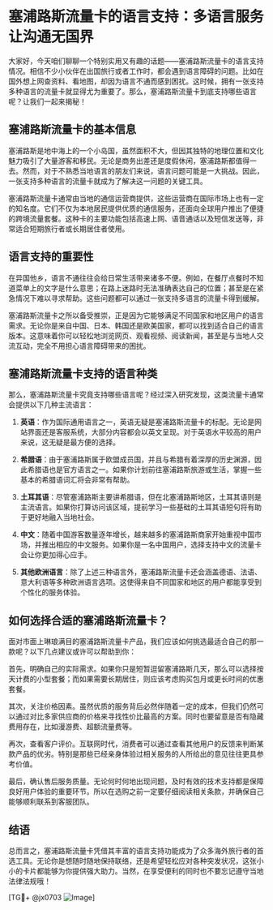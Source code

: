 # 塞浦路斯流量卡的语言支持：多语言服务让沟通无国界

大家好，今天咱们聊聊一个特别实用又有趣的话题——塞浦路斯流量卡的语言支持情况。相信不少小伙伴在出国旅行或者工作时，都会遇到语言障碍的问题。比如在国外想上网查资料、看地图，却因为语言不通而感到困扰。这时候，拥有一张支持多种语言的流量卡就显得尤为重要了。那么，塞浦路斯流量卡到底支持哪些语言呢？让我们一起来揭秘！

## 塞浦路斯流量卡的基本信息

塞浦路斯是地中海上的一个小岛国，虽然面积不大，但因其独特的地理位置和文化魅力吸引了大量游客和移民。无论是商务出差还是度假休闲，塞浦路斯都值得一去。然而，对于不熟悉当地语言的朋友们来说，语言问题可能是一大挑战。因此，一张支持多种语言的流量卡就成为了解决这一问题的关键工具。

塞浦路斯流量卡通常由当地的通信运营商提供，这些运营商在国际市场上也有一定的知名度。它们不仅为本地居民提供优质的通信服务，还面向全球用户推出了便捷的跨境流量套餐。这种卡的主要功能包括高速上网、语音通话以及短信发送等，非常适合短期旅行者或长期居住者使用。

## 语言支持的重要性

在异国他乡，语言不通往往会给日常生活带来诸多不便。例如，在餐厅点餐时不知道菜单上的文字是什么意思；在路上迷路时无法准确表达自己的位置；甚至是在紧急情况下难以寻求帮助。这些问题都可以通过一张支持多语言的流量卡得到缓解。

塞浦路斯流量卡之所以备受推崇，正是因为它能够满足不同国家和地区用户的语言需求。无论你是来自中国、日本、韩国还是欧美国家，都可以找到适合自己的语言版本。这意味着你可以轻松地浏览网页、观看视频、阅读新闻，甚至是与当地人交流互动，完全不用担心语言障碍带来的困扰。

## 塞浦路斯流量卡支持的语言种类

那么，塞浦路斯流量卡究竟支持哪些语言呢？经过深入研究发现，这类流量卡通常会提供以下几种主流语言：

1. **英语**：作为国际通用语言之一，英语无疑是塞浦路斯流量卡的标配。无论是网站界面还是客服系统，大部分内容都会以英文呈现。对于英语水平较高的用户来说，这无疑是最方便的选择。

2. **希腊语**：由于塞浦路斯属于欧盟成员国，并且与希腊有着深厚的历史渊源，因此希腊语也是官方语言之一。如果你计划前往塞浦路斯旅游或生活，掌握一些基本的希腊语词汇将会非常有帮助。

3. **土耳其语**：尽管塞浦路斯主要讲希腊语，但在北塞浦路斯地区，土耳其语则是主流语言。如果你打算访问该区域，提前学习一些基础的土耳其语短句将有助于更好地融入当地社会。

4. **中文**：随着中国游客数量逐年增长，越来越多的塞浦路斯商家开始重视中国市场，并推出相应的中文服务。如果你是一名中国用户，选择支持中文的流量卡会让你更加得心应手。

5. **其他欧洲语言**：除了上述三种语言外，塞浦路斯流量卡还会涵盖德语、法语、意大利语等多种欧洲语言选项。这使得来自不同国家和地区的用户都能享受到个性化的服务体验。

## 如何选择合适的塞浦路斯流量卡？

面对市面上琳琅满目的塞浦路斯流量卡产品，我们应该如何挑选最适合自己的那一款呢？以下几点建议或许可以帮助到你：

首先，明确自己的实际需求。如果你只是短暂逗留塞浦路斯几天，那么可以选择按天计费的小型套餐；而如果需要长期居住，则应该考虑购买包月或更长时间的优惠套餐。

其次，关注价格因素。虽然优质的服务背后必然伴随着一定的成本，但我们仍然可以通过对比多家供应商的价格来寻找性价比最高的方案。同时也要留意是否有隐藏费用存在，比如漫游费、超额流量费等。

再次，查看客户评价。互联网时代，消费者可以通过查看其他用户的反馈来判断某款产品的优劣。特别是那些已经亲身体验过相关服务的人所给出的意见往往更具参考价值。

最后，确认售后服务质量。无论何时何地出现问题，及时有效的技术支持都是保障良好用户体验的重要环节。所以在选购之前一定要仔细阅读相关条款，并确保自己能够顺利联系到客服团队。

## 结语

总而言之，塞浦路斯流量卡凭借其丰富的语言支持功能成为了众多海外旅行者的首选工具。无论你是想随时随地保持联络，还是希望轻松应对各种突发状况，这张小小的卡片都能够为你提供强大助力。当然，在享受便利的同时也不要忘记遵守当地法律法规哦！

[TG💪+ @jx0703 ![Image](https://github.com/user-attachments/assets/dbca1d08-cadb-493c-b0ec-ad6f7a83f270)]